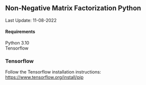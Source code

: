 ## Non-Negative Matrix Factorization Python
Last Update: 11-08-2022


#### Requirements
Python 3.10\
Tensorflow

### Tensorflow
Follow the Tensorflow installation instructions: https://www.tensorflow.org/install/pip


